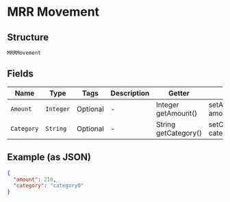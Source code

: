 
# MRR Movement

## Structure

`MRRMovement`

## Fields

| Name | Type | Tags | Description | Getter | Setter |
|  --- | --- | --- | --- | --- | --- |
| `Amount` | `Integer` | Optional | - | Integer getAmount() | setAmount(Integer amount) |
| `Category` | `String` | Optional | - | String getCategory() | setCategory(String category) |

## Example (as JSON)

```json
{
  "amount": 210,
  "category": "category0"
}
```

